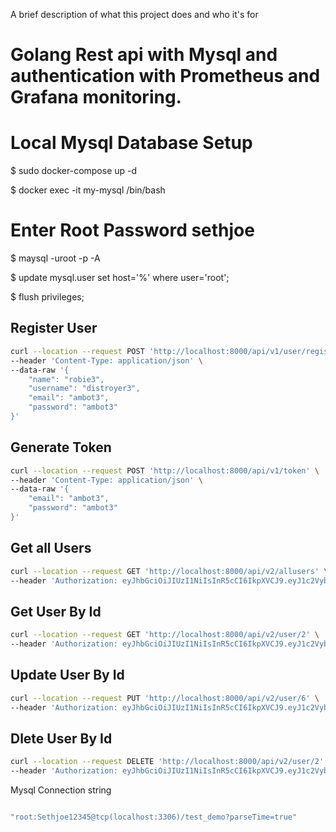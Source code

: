 



A brief description of what this project does and who it's for

# Golang Rest api with Mysql and authentication with Prometheus and Grafana monitoring.



# Local Mysql Database Setup
$ sudo docker-compose up -d

$ docker exec -it my-mysql /bin/bash

# Enter Root Password sethjoe
$ maysql -uroot -p -A

$ update mysql.user set host='%' where user='root';

$ flush privileges;







## Register User



```sh
curl --location --request POST 'http://localhost:8000/api/v1/user/register' \
--header 'Content-Type: application/json' \
--data-raw '{
    "name": "robie3",
    "username": "distroyer3",
    "email": "ambot3",
    "password": "ambot3"
}'
```

## Generate Token



```sh
curl --location --request POST 'http://localhost:8000/api/v1/token' \
--header 'Content-Type: application/json' \
--data-raw '{
    "email": "ambot3",
    "password": "ambot3"
}'
```


## Get all Users



```sh
curl --location --request GET 'http://localhost:8000/api/v2/allusers' \
--header 'Authorization: eyJhbGciOiJIUzI1NiIsInR5cCI6IkpXVCJ9.eyJ1c2VybmFtZSI6ImRpc3Ryb3llcjMiLCJlbWFpbCI6ImFtYm90MyIsImV4cCI6MTY4NDMxMDA1Mn0.BT0LNHN_aZX8ki2xonTETcuewuygCBGQolFEWejuLvg'
```

## Get User By Id



```sh
curl --location --request GET 'http://localhost:8000/api/v2/user/2' \
--header 'Authorization: eyJhbGciOiJIUzI1NiIsInR5cCI6IkpXVCJ9.eyJ1c2VybmFtZSI6ImRpc3Ryb3llcjMiLCJlbWFpbCI6ImFtYm90MyIsImV4cCI6MTY4NDMxMDA1Mn0.BT0LNHN_aZX8ki2xonTETcuewuygCBGQolFEWejuLvg'
```

## Update User By Id



```sh
curl --location --request PUT 'http://localhost:8000/api/v2/user/6' \
--header 'Authorization: eyJhbGciOiJIUzI1NiIsInR5cCI6IkpXVCJ9.eyJ1c2VybmFtZSI6ImRpc3Ryb3llcjMiLCJlbWFpbCI6ImFtYm90MyIsImV4cCI6MTY4NDMxMDA1Mn0.BT0LNHN_aZX8ki2xonTETcuewuygCBGQolFEWejuLvg'
```

## Dlete User By Id



```sh
curl --location --request DELETE 'http://localhost:8000/api/v2/user/2' \
--header 'Authorization: eyJhbGciOiJIUzI1NiIsInR5cCI6IkpXVCJ9.eyJ1c2VybmFtZSI6ImRpc3Ryb3llcjMiLCJlbWFpbCI6ImFtYm90MyIsImV4cCI6MTY4NDMxMDA1Mn0.BT0LNHN_aZX8ki2xonTETcuewuygCBGQolFEWejuLvg'

```

Mysql Connection string

```sh

"root:Sethjoe12345@tcp(localhost:3306)/test_demo?parseTime=true"
